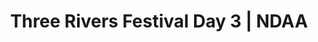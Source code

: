 ---
layout: match
title: Three Rivers Festival Day 3 | NDAA
keywords: NDAA, norwich & district anglers, norwich and district angling, norwich & district, matches, fishing match, match list, match calendar, match listing, ndaa three rivers festival 2024, 2024 ndaa three rivers festival, ndaa 3 rivers festival
match-period: days
sections:
  - title: Match Information
    hash: match-info
    css-class: match-info
    paragraphs:
      - hdr:
        img:
        sentences:
          - txt: Results across all three days will be declared at end of Day 3.
          - txt: Please text **Andy Wilson-Sutter 07990 572729  or email [awilsonsutter@aol.com](mailto:awilsonsutter@aol.com)**, for further information.
#   - title: Match Result
#     hash: match-result
#     paragraphs:
#       - hdr:
#         img:
#         sentences:
#           - txt: Day 3 top six weights shown above.
#           - txt: Three Rivers Festival decided by sections points (then accumulated weight).
#           - txt: Positions after Day 3 shown below.
#   - title: 
#     hash:
#     css-class: table-container
#     paragraphs:
#       - result-file: pairs-r1
---
